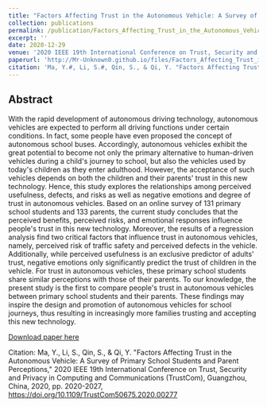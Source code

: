 ```yaml
---
title: "Factors Affecting Trust in the Autonomous Vehicle: A Survey of Primary School Students and Parent Perceptions"
collection: publications
permalink: /publication/Factors_Affecting_Trust_in_the_Autonomous_Vehicle_A_Survey_of_Primary_School_Students_and_Parent_Perceptions
excerpt: ''
date: 2020-12-29
venue: '2020 IEEE 19th International Conference on Trust, Security and Privacy in Computing and Communications (TrustCom)'
paperurl: 'http://Mr-Unknown0.github.io/files/Factors_Affecting_Trust_in_the_Autonomous_Vehicle_A_Survey_of_Primary_School_Students_and_Parent_Perceptions.pdf'
citation: 'Ma, Y.#, Li, S.#, Qin, S., & Qi, Y. "Factors Affecting Trust in the Autonomous Vehicle: A Survey of Primary School Students and Parent Perceptions," 2020 IEEE 19th International Conference on Trust, Security and Privacy in Computing and Communications (TrustCom), Guangzhou, China, 2020, pp. 2020-2027, https://doi.org/10.1109/TrustCom50675.2020.00277'
---
```

## Abstract
With the rapid development of autonomous driving technology, autonomous vehicles are expected to perform all driving functions under certain conditions. In fact, some people have even proposed the concept of autonomous school buses. Accordingly, autonomous vehicles exhibit the great potential to become not only the primary alternative to human-driven vehicles during a child's journey to school, but also the vehicles used by today's children as they enter adulthood. However, the acceptance of such vehicles depends on both the children and their parents' trust in this new technology. Hence, this study explores the relationships among perceived usefulness, defects, and risks as well as negative emotions and degree of trust in autonomous vehicles. Based on an online survey of 131 primary school students and 133 parents, the current study concludes that the perceived benefits, perceived risks, and emotional responses influence people's trust in this new technology. Moreover, the results of a regression analysis find two critical factors that influence trust in autonomous vehicles, namely, perceived risk of traffic safety and perceived defects in the vehicle. Additionally, while perceived usefulness is an exclusive predictor of adults' trust, negative emotions only significantly predict the trust of children in the vehicle. For trust in autonomous vehicles, these primary school students share similar perceptions with those of their parents. To our knowledge, the present study is the first to compare people's trust in autonomous vehicles between primary school students and their parents. These findings may inspire the design and promotion of autonomous vehicles for school journeys, thus resulting in increasingly more families trusting and accepting this new technology.

[Download paper here](http://Mr-Unknown0.github.io/files/Factors_Affecting_Trust_in_the_Autonomous_Vehicle_A_Survey_of_Primary_School_Students_and_Parent_Perceptions.pdf)

Citation: Ma, Y., Li, S., Qin, S., & Qi, Y. "Factors Affecting Trust in the Autonomous Vehicle: A Survey of Primary School Students and Parent Perceptions," 2020 IEEE 19th International Conference on Trust, Security and Privacy in Computing and Communications (TrustCom), Guangzhou, China, 2020, pp. 2020-2027, https://doi.org/10.1109/TrustCom50675.2020.00277

